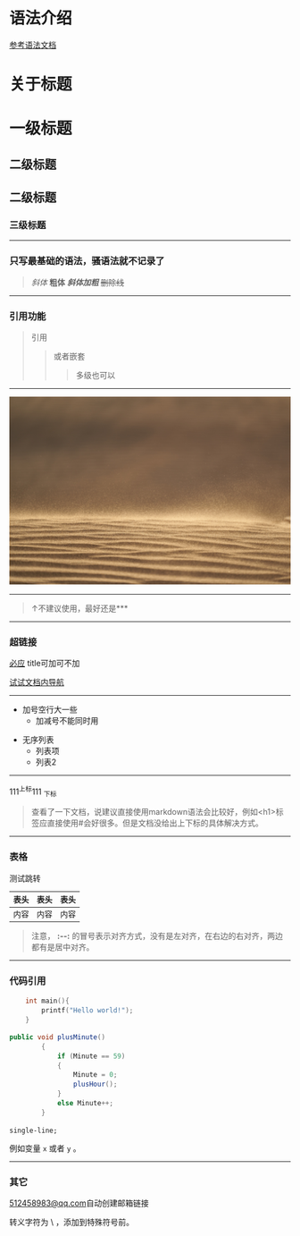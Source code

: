# 语法介绍

[参考语法文档](https://github.com/DavidAnson/markdownlint/blob/v0.20.2/doc/Rules.md#md040)

# **关于标题**

一级标题
================

二级标题
------------

## 二级标题

### 三级标题

***

### **只写最基础的语法，骚语法就不记录了**

> *斜体*  **粗体** ***斜体加粗*** ~~删除线~~

***

### **引用功能**

> 引用
> >或者嵌套
> >>多级也可以

***

![图片文字](.\testimg.jpg "图片标题,鼠标放于图片上时显示")

---
> ↑不建议使用，最好还是***

***

### **超链接**

[必应](http://www.bing.com "超链接title")
title可加可不加

[试试文档内导航](#test)

***

+ 加号空行大一些
  + 加减号不能同时用

- 无序列表
  * 列表项
  * 列表2

***

111<sup>上标</sup>111
<sub>下标</sub>
> 查看了一下文档，说建议直接使用markdown语法会比较好，例如\<h1>标签应直接使用\#会好很多。但是文档没给出上下标的具体解决方式。

***

### **表格**

<span id="test">测试跳转</span>

表头|表头|表头
---|:--:|---:
内容|内容|内容
> 注意， **:--:** 的冒号表示对齐方式，没有是左对齐，在右边的右对齐，两边都有是居中对齐。

***

### **代码引用**

```C
    int main(){
        printf("Hello world!");
    }
```

```csharp
public void plusMinute()
        {
            if (Minute == 59)
            {
                Minute = 0;
                plusHour();
            }
            else Minute++;
        }
```

` single-line; `

例如变量 ` x ` 或者 `y` 。

***

### **其它**

<512458983@qq.com>自动创建邮箱链接

转义字符为 \\ ，添加到特殊符号前。
